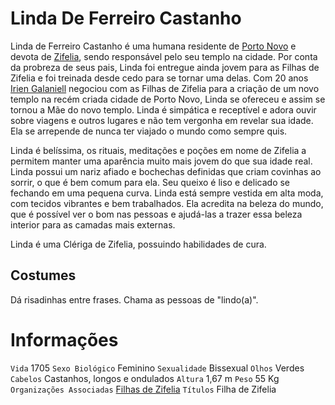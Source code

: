 <!-- TITLE: Linda De Ferreiro Castanho -->
<!-- SUBTITLE: Visão geral sobre Linda De Ferreiro Castanho -->

# Linda De Ferreiro Castanho
Linda de Ferreiro Castanho é uma humana residente de [Porto Novo](http://localhost/lugares/plano-material/drafeon/sudeste-de-drafeon/porto-novo#porto-novo) e devota de [Zifelia](http://localhost/divindades/panteao-das-treze-estrelas/zifelia#zifelia), sendo responsável pelo seu templo na cidade. Por conta da probreza de seus pais, Linda foi entregue ainda jovem para as Filhas de Zifelia e foi treinada desde cedo para se tornar uma delas. Com 20 anos [Irien Galaniell](http://localhost/individuos/irien-galaniell) negociou com as Filhas de Zifelia para a criação de um novo templo na recém criada cidade de Porto Novo, Linda se ofereceu e assim se tornou a Mãe do novo templo. Linda é simpática e receptível e adora ouvir sobre viagens e outros lugares e não tem vergonha em revelar sua idade. Ela se arrepende de nunca ter viajado o mundo como sempre quis.

Linda é belíssima, os rituais, meditações e poções em nome de Zifelia a permitem manter uma aparência muito mais jovem do que sua idade real. Linda possui um nariz afiado e bochechas definidas que criam covinhas ao sorrir, o que é bem comum para ela. Seu queixo é liso e delicado se fechando em uma pequena curva. Linda está sempre vestida em alta moda, com tecidos vibrantes e bem trabalhados. Ela acredita na beleza do mundo, que é possível ver o bom nas pessoas e ajudá-las a trazer essa beleza interior para as camadas mais externas.

Linda é uma Clériga de Zifelia, possuindo habilidades de cura.

## Costumes
Dá risadinhas entre frases. Chama as pessoas de "lindo(a)".

# Informações
`Vida` 1705 
`Sexo Biológico` Feminino
`Sexualidade` Bissexual
`Olhos` Verdes
`Cabelos` Castanhos, longos e ondulados
`Altura` 1,67 m
`Peso` 55 Kg
`Organizações Associadas` [Filhas de Zifelia](http://localhost/faccoes/faccoes-independentes/filhas-de-zifelia#filhas-de-zifelia)
`Títulos` Filha de Zifelia

